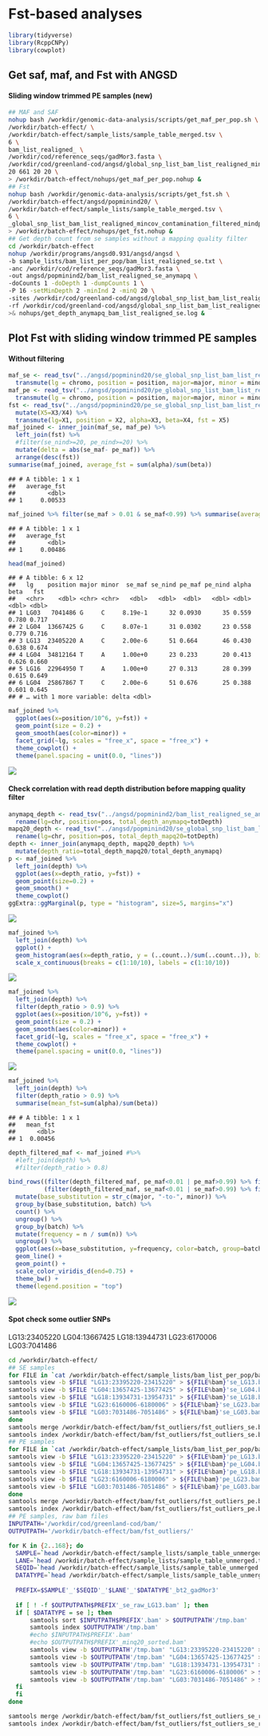 Fst-based analyses
================

``` r
library(tidyverse)
library(RcppCNPy)
library(cowplot)
```

## Get saf, maf, and Fst with ANGSD

#### Sliding window trimmed PE samples (new)

``` bash
## MAF and SAF
nohup bash /workdir/genomic-data-analysis/scripts/get_maf_per_pop.sh \
/workdir/batch-effect/ \
/workdir/batch-effect/sample_lists/sample_table_merged.tsv \
6 \
bam_list_realigned_ \
/workdir/cod/reference_seqs/gadMor3.fasta \
/workdir/cod/greenland-cod/angsd/global_snp_list_bam_list_realigned_mincov_contamination_filtered_mindp151_maxdp661_minind102_minq20_downsampled_unlinked.txt \
20 661 20 20 \
> /workdir/batch-effect/nohups/get_maf_per_pop.nohup &
## Fst
nohup bash /workdir/genomic-data-analysis/scripts/get_fst.sh \
/workdir/batch-effect/angsd/popminind20/ \
/workdir/batch-effect/sample_lists/sample_table_merged.tsv \
6 \
_global_snp_list_bam_list_realigned_mincov_contamination_filtered_mindp151_maxdp661_minind102_minq20_downsampled_unlinked_popminind20 \
> /workdir/batch-effect/nohups/get_fst.nohup &
## Get depth count from se samples without a mapping quality filter
cd /workdir/batch-effect
nohup /workdir/programs/angsd0.931/angsd/angsd \
-b sample_lists/bam_list_per_pop/bam_list_realigned_se.txt \
-anc /workdir/cod/reference_seqs/gadMor3.fasta \
-out angsd/popminind2/bam_list_realigned_se_anymapq \
-doCounts 1 -doDepth 1 -dumpCounts 1 \
-P 16 -setMinDepth 2 -minInd 2 -minQ 20 \
-sites /workdir/cod/greenland-cod/angsd/global_snp_list_bam_list_realigned_mincov_contamination_filtered_mindp151_maxdp661_minind102_minq20_downsampled_unlinked.txt \
-rf /workdir/cod/greenland-cod/angsd/global_snp_list_bam_list_realigned_mincov_contamination_filtered_mindp151_maxdp661_minind102_minq20_downsampled_unlinked.chrs \
>& nohups/get_depth_anymapq_bam_list_realigned_se.log &
```

## Plot Fst with sliding window trimmed PE samples

#### Without filtering

``` r
maf_se <- read_tsv("../angsd/popminind20/se_global_snp_list_bam_list_realigned_mincov_contamination_filtered_mindp151_maxdp661_minind102_minq20_downsampled_unlinked_popminind20.mafs.gz") %>%
  transmute(lg = chromo, position = position, major=major, minor = minor, se_maf = knownEM, se_nind=nInd)
maf_pe <- read_tsv("../angsd/popminind20/pe_global_snp_list_bam_list_realigned_mincov_contamination_filtered_mindp151_maxdp661_minind102_minq20_downsampled_unlinked_popminind20.mafs.gz")%>%
  transmute(lg = chromo, position = position, major=major, minor = minor, pe_maf = knownEM, pe_nind=nInd)
fst <- read_tsv("../angsd/popminind20/pe_se_global_snp_list_bam_list_realigned_mincov_contamination_filtered_mindp151_maxdp661_minind102_minq20_downsampled_unlinked_popminind20.alpha_beta.txt", col_names = F) %>%
  mutate(X5=X3/X4) %>%
  transmute(lg=X1, position = X2, alpha=X3, beta=X4, fst = X5)
maf_joined <- inner_join(maf_se, maf_pe) %>%
  left_join(fst) %>%
  #filter(se_nind>=20, pe_nind>=20) %>%
  mutate(delta = abs(se_maf- pe_maf)) %>%
  arrange(desc(fst))
summarise(maf_joined, average_fst = sum(alpha)/sum(beta))
```

    ## # A tibble: 1 x 1
    ##   average_fst
    ##         <dbl>
    ## 1     0.00533

``` r
maf_joined %>% filter(se_maf > 0.01 & se_maf<0.99) %>% summarise(average_fst = sum(alpha)/sum(beta))
```

    ## # A tibble: 1 x 1
    ##   average_fst
    ##         <dbl>
    ## 1     0.00486

``` r
head(maf_joined)
```

    ## # A tibble: 6 x 12
    ##   lg    position major minor  se_maf se_nind pe_maf pe_nind alpha  beta   fst
    ##   <chr>    <dbl> <chr> <chr>   <dbl>   <dbl>  <dbl>   <dbl> <dbl> <dbl> <dbl>
    ## 1 LG03   7041486 G     C     8.19e-1      32 0.0930      35 0.559 0.780 0.717
    ## 2 LG04  13667425 G     C     8.07e-1      31 0.0302      23 0.558 0.779 0.716
    ## 3 LG13  23405220 A     C     2.00e-6      51 0.664       46 0.430 0.638 0.674
    ## 4 LG04  34812164 T     A     1.00e+0      23 0.233       20 0.413 0.626 0.660
    ## 5 LG16  22964950 T     A     1.00e+0      27 0.313       28 0.399 0.615 0.649
    ## 6 LG04  25867867 T     C     2.00e-6      51 0.676       25 0.388 0.601 0.645
    ## # … with 1 more variable: delta <dbl>

``` r
maf_joined %>%
  ggplot(aes(x=position/10^6, y=fst)) +
  geom_point(size = 0.2) +
  geom_smooth(aes(color=minor)) +
  facet_grid(~lg, scales = "free_x", space = "free_x") +
  theme_cowplot() +
  theme(panel.spacing = unit(0.0, "lines"))
```

![](fst_files/figure-gfm/unnamed-chunk-4-1.png)<!-- -->

#### Check correlation with read depth distribution before mapping quality filter

``` r
anymapq_depth <- read_tsv("../angsd/popminind2/bam_list_realigned_se_anymapq.pos.gz") %>%
  rename(lg=chr, position=pos, total_depth_anymapq=totDepth)
mapq20_depth <- read_tsv("../angsd/popminind20/se_global_snp_list_bam_list_realigned_mincov_contamination_filtered_mindp151_maxdp661_minind102_minq20_downsampled_unlinked_popminind20.pos.gz") %>%
  rename(lg=chr, position=pos, total_depth_mapq20=totDepth)
depth <- inner_join(anymapq_depth, mapq20_depth) %>%
  mutate(depth_ratio=total_depth_mapq20/total_depth_anymapq)
p <- maf_joined %>%
  left_join(depth) %>%
  ggplot(aes(x=depth_ratio, y=fst)) +
  geom_point(size=0.2) +
  geom_smooth() +
  theme_cowplot()
ggExtra::ggMarginal(p, type = "histogram", size=5, margins="x")
```

![](fst_files/figure-gfm/unnamed-chunk-5-1.png)<!-- -->

``` r
maf_joined %>%
  left_join(depth) %>%
  ggplot() +
  geom_histogram(aes(x=depth_ratio, y = (..count..)/sum(..count..)), binwidth = 0.1) +
  scale_x_continuous(breaks = c(1:10/10), labels = c(1:10/10))
```

![](fst_files/figure-gfm/unnamed-chunk-5-2.png)<!-- -->

``` r
maf_joined %>%
  left_join(depth) %>%
  filter(depth_ratio > 0.9) %>%
  ggplot(aes(x=position/10^6, y=fst)) +
  geom_point(size = 0.2) +
  geom_smooth(aes(color=minor)) +
  facet_grid(~lg, scales = "free_x", space = "free_x") +
  theme_cowplot() +
  theme(panel.spacing = unit(0.0, "lines"))
```

![](fst_files/figure-gfm/unnamed-chunk-6-1.png)<!-- -->

``` r
maf_joined %>%
  left_join(depth) %>% 
  filter(depth_ratio > 0.9) %>%
  summarise(mean_fst=sum(alpha)/sum(beta))
```

    ## # A tibble: 1 x 1
    ##   mean_fst
    ##      <dbl>
    ## 1  0.00456

``` r
depth_filtered_maf <- maf_joined #%>%
  #left_join(depth) %>%
  #filter(depth_ratio > 0.8)

bind_rows((filter(depth_filtered_maf, pe_maf<0.01 | pe_maf>0.99) %>% filter(se_maf>0.1 & se_maf<0.9) %>% transmute(major=major, minor=minor, batch = "HiSeq, more degraded")),
          (filter(depth_filtered_maf, se_maf<0.01 | se_maf>0.99) %>% filter(pe_maf>0.1 & pe_maf<0.9) %>% transmute(major=major, minor=minor, batch = "NextSeq, less degraded"))) %>%
  mutate(base_substitution = str_c(major, "-to-", minor)) %>%
  group_by(base_substitution, batch) %>% 
  count() %>% 
  ungroup() %>% 
  group_by(batch) %>%
  mutate(frequency = n / sum(n)) %>%
  ungroup() %>%
  ggplot(aes(x=base_substitution, y=frequency, color=batch, group=batch)) +
  geom_line() + 
  geom_point() +
  scale_color_viridis_d(end=0.75) +
  theme_bw() +
  theme(legend.position = "top")
```

![](fst_files/figure-gfm/unnamed-chunk-7-1.png)<!-- -->

#### Spot check some outlier SNPs

LG13:23405220 LG04:13667425 LG18:13944731 LG23:6170006 LG03:7041486

``` bash
cd /workdir/batch-effect/
## SE samples
for FILE in `cat /workdir/batch-effect/sample_lists/bam_list_per_pop/bam_list_realigned_se.txt`; do 
samtools view -b $FILE "LG13:23395220-23415220" > ${FILE%bam}'se_LG13.bam'
samtools view -b $FILE "LG04:13657425-13677425" > ${FILE%bam}'se_LG04.bam'
samtools view -b $FILE "LG18:13934731-13954731" > ${FILE%bam}'se_LG18.bam'
samtools view -b $FILE "LG23:6160006-6180006" > ${FILE%bam}'se_LG23.bam'
samtools view -b $FILE "LG03:7031486-7051486" > ${FILE%bam}'se_LG03.bam'
done
samtools merge /workdir/batch-effect/bam/fst_outliers/fst_outliers_se.bam /workdir/batch-effect/bam/*se_LG??.bam
samtools index /workdir/batch-effect/bam/fst_outliers/fst_outliers_se.bam
## PE samples
for FILE in `cat /workdir/batch-effect/sample_lists/bam_list_per_pop/bam_list_realigned_pe.txt`; do 
samtools view -b $FILE "LG13:23395220-23415220" > ${FILE%bam}'pe_LG13.bam'
samtools view -b $FILE "LG04:13657425-13677425" > ${FILE%bam}'pe_LG04.bam'
samtools view -b $FILE "LG18:13934731-13954731" > ${FILE%bam}'pe_LG18.bam'
samtools view -b $FILE "LG23:6160006-6180006" > ${FILE%bam}'pe_LG23.bam'
samtools view -b $FILE "LG03:7031486-7051486" > ${FILE%bam}'pe_LG03.bam'
done
samtools merge /workdir/batch-effect/bam/fst_outliers/fst_outliers_pe.bam /workdir/batch-effect/bam/*pe_LG??.bam
samtools index /workdir/batch-effect/bam/fst_outliers/fst_outliers_pe.bam
## PE samples, raw bam files
INPUTPATH='/workdir/cod/greenland-cod/bam/'
OUTPUTPATH='/workdir/batch-effect/bam/fst_outliers/'

for K in {2..168}; do
  SAMPLE=`head /workdir/batch-effect/sample_lists/sample_table_unmerged.tsv -n $K | tail -n 1 | cut -f 4`
  LANE=`head /workdir/batch-effect/sample_lists/sample_table_unmerged.tsv -n $K | tail -n 1 | cut -f 2`
  SEQID=`head /workdir/batch-effect/sample_lists/sample_table_unmerged.tsv -n $K | tail -n 1 | cut -f 3`
  DATATYPE=`head /workdir/batch-effect/sample_lists/sample_table_unmerged.tsv -n $K | tail -n 1 | cut -f 6`
  
  PREFIX=$SAMPLE'_'$SEQID'_'$LANE'_'$DATATYPE'_bt2_gadMor3'
  
  if [ ! -f $OUTPUTPATH$PREFIX'_se_raw_LG13.bam' ]; then
  if [ $DATATYPE = se ]; then
      samtools sort $INPUTPATH$PREFIX'.bam' > $OUTPUTPATH'/tmp.bam'
      samtools index $OUTPUTPATH'/tmp.bam'
      #echo $INPUTPATH$PREFIX'.bam'
      #echo $OUTPUTPATH$PREFIX'_minq20_sorted.bam'
      samtools view -b $OUTPUTPATH'/tmp.bam' "LG13:23395220-23415220" > $OUTPUTPATH$PREFIX'_se_raw_LG13.bam'
      samtools view -b $OUTPUTPATH'/tmp.bam' "LG04:13657425-13677425" > $OUTPUTPATH$PREFIX'_se_raw_LG04.bam'
      samtools view -b $OUTPUTPATH'/tmp.bam' "LG18:13934731-13954731" > $OUTPUTPATH$PREFIX'_se_raw_LG18.bam'
      samtools view -b $OUTPUTPATH'/tmp.bam' "LG23:6160006-6180006" > $OUTPUTPATH$PREFIX'_se_raw_LG23.bam'
      samtools view -b $OUTPUTPATH'/tmp.bam' "LG03:7031486-7051486" > $OUTPUTPATH$PREFIX'_se_raw_LG03.bam'
  fi
  fi
done

samtools merge /workdir/batch-effect/bam/fst_outliers/fst_outliers_se_raw.bam /workdir/batch-effect/bam/fst_outliers/*se_raw_LG??.bam
samtools index /workdir/batch-effect/bam/fst_outliers/fst_outliers_se_raw.bam
```
